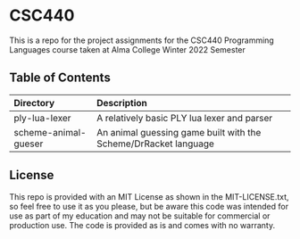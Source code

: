 # CSC440

This is a repo for the project assignments for the CSC440 Programming Languages course taken at Alma College Winter 2022 Semester

## Table of Contents
| Directory | Description |
| :--- | :--- |
| ply-lua-lexer | A relatively basic PLY lua lexer and parser|
| scheme-animal-gueser | An animal guessing game built with the Scheme/DrRacket language |

## License
This repo is provided with an MIT License as shown in the MIT-LICENSE.txt, so feel free to use it as you please, but be aware this code was intended for use as part of my education and may not be suitable for commercial or production use. The code is provided as is and comes with no warranty.